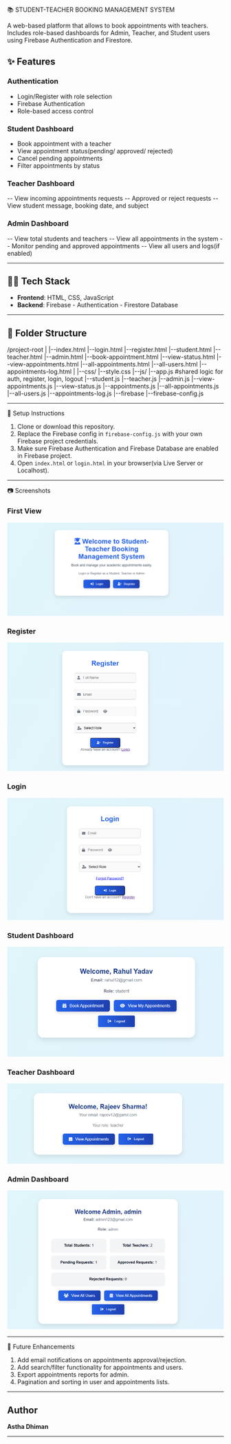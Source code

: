📚 STUDENT-TEACHER BOOKING MANAGEMENT SYSTEM

A web-based platform that allows to book appointments with teachers. Includes role-based dashboards for Admin, Teacher, and Student users using Firebase Authentication and Firestore.

## ✨ Features

### Authentication
- Login/Register with role selection
- Firebase Authentication
- Role-based access control

### Student Dashboard
- Book appointment with a teacher
- View appointment status(pending/ approved/ rejected)
- Cancel pending appointments
- Filter appointments by status

### Teacher Dashboard
-- View incoming appointments requests
-- Approved or reject requests
-- View student message, booking date, and subject

### Admin Dashboard
-- View total students and teachers
-- View all appointments in the system
-- Monitor pending and approved appointments
-- View all users and logs(if enabled)

---


## 🧑‍💻 Tech Stack
- **Frontend**: HTML, CSS, JavaScript
- **Backend**: Firebase
        - Authentication
        - Firestore Database

---        

## 📁 Folder Structure
/project-root
|
|--index.html
|--login.html
|--register.html
|--student.html
|--teacher.html
|--admin.html
|--book-appointment.html
|--view-status.html
|--view-appointments.html
|--all-appointments.html
|--all-users.html
|--appointments-log.html
|
|--css/
    |--style.css
|--js/
    |--app.js   #shared logic for auth, register, login, logout
    |--student.js
    |--teacher.js
    |--admin.js
    |--view-appointments.js
    |--view-status.js
    |--appointments.js
    |--all-appointments.js
    |--all-users.js
    |--appointments-log.js
|--firebase
    |--firebase-config.js     

---    


🔧 Setup Instructions
1. Clone or download this repository.
2. Replace the Firebase config in `firebase-config.js` with your own Firebase project credentials.
3. Make sure Firebase Authentication and Firebase Database are enabled in Firebase project.
4. Open `index.html` or `login.html` in your browser(via Live Server or Localhost).

---

📷 Screenshots

### First View
![Front Page after running application](assets/first-view.png)

### Register
![Register Page](assets/register.png)

### Login
![Login Page](assets/login.png)

### Student Dashboard
![Student Page](assets/student-view.png)

### Teacher Dashboard
![Teacher Page](assets/teacher-view.png)

### Admin Dashboard
![Admin Page](assets/admin-view.png)

---



📌 Future Enhancements
1. Add email notifications on appointments approval/rejection.
2. Add search/filter functionality for appointments and users.
3. Export appointments reports for admin.
4. Pagination and sorting in user and appointments lists.

---




## Author

**Astha Dhiman**

---
